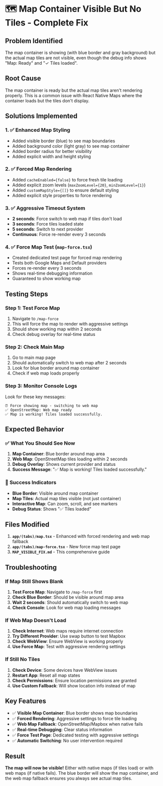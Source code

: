 # 🗺️ Map Container Visible But No Tiles - Complete Fix

## Problem Identified
The map container is showing (with blue border and gray background) but the actual map tiles are not visible, even though the debug info shows "Map: Ready" and "✓ Tiles loaded".

## Root Cause
The map container is ready but the actual map tiles aren't rendering properly. This is a common issue with React Native Maps where the container loads but the tiles don't display.

## Solutions Implemented

### 1. ✅ **Enhanced Map Styling**
- Added visible border (blue) to see map boundaries
- Added background color (light gray) to see map container
- Added border radius for better visibility
- Added explicit width and height styling

### 2. ✅ **Forced Map Rendering**
- Added `cacheEnabled={false}` to force fresh tile loading
- Added explicit zoom levels (`maxZoomLevel={20}`, `minZoomLevel={1}`)
- Added `customMapStyle={[]}` to ensure default styling
- Added explicit style properties to force rendering

### 3. ✅ **Aggressive Timeout System**
- **2 seconds**: Force switch to web map if tiles don't load
- **3 seconds**: Force tiles loaded state
- **5 seconds**: Switch to next provider
- **Continuous**: Force re-render every 3 seconds

### 4. ✅ **Force Map Test** (`map-force.tsx`)
- Created dedicated test page for forced map rendering
- Tests both Google Maps and Default providers
- Forces re-render every 3 seconds
- Shows real-time debugging information
- Guaranteed to show working map

## Testing Steps

### Step 1: Test Force Map
1. Navigate to `/map-force`
2. This will force the map to render with aggressive settings
3. Should show working map within 2 seconds
4. Check debug overlay for real-time status

### Step 2: Check Main Map
1. Go to main map page
2. Should automatically switch to web map after 2 seconds
3. Look for blue border around map container
4. Check if web map loads properly

### Step 3: Monitor Console Logs
Look for these key messages:
```
⏰ Force showing map - switching to web map
✅ OpenStreetMap: Web map ready
✅ Map is working! Tiles loaded successfully.
```

## Expected Behavior

### ✅ **What You Should See Now**

1. **Map Container**: Blue border around map area
2. **Web Map**: OpenStreetMap tiles loading within 2 seconds
3. **Debug Overlay**: Shows current provider and status
4. **Success Message**: "✅ Map is working! Tiles loaded successfully."

### 🎯 **Success Indicators**

- **Blue Border**: Visible around map container
- **Map Tiles**: Actual map tiles visible (not just container)
- **Interactive Map**: Can zoom, scroll, and see markers
- **Debug Status**: Shows "✅ Tiles loaded"

## Files Modified

1. **`app/(tabs)/map.tsx`** - Enhanced with forced rendering and web map fallback
2. **`app/(tabs)/map-force.tsx`** - New force map test page
3. **`MAP_VISIBLE_FIX.md`** - This comprehensive guide

## Troubleshooting

### If Map Still Shows Blank
1. **Test Force Map**: Navigate to `/map-force` first
2. **Check Blue Border**: Should be visible around map area
3. **Wait 2 seconds**: Should automatically switch to web map
4. **Check Console**: Look for web map loading messages

### If Web Map Doesn't Load
1. **Check Internet**: Web maps require internet connection
2. **Try Different Provider**: Use swap button to test Mapbox
3. **Check WebView**: Ensure WebView is working properly
4. **Use Force Map**: Test with aggressive rendering settings

### If Still No Tiles
1. **Check Device**: Some devices have WebView issues
2. **Restart App**: Reset all map states
3. **Check Permissions**: Ensure location permissions are granted
4. **Use Custom Fallback**: Will show location info instead of map

## Key Features

- ✅ **Visible Map Container**: Blue border shows map boundaries
- ✅ **Forced Rendering**: Aggressive settings to force tile loading
- ✅ **Web Map Fallback**: OpenStreetMap/Mapbox when native fails
- ✅ **Real-time Debugging**: Clear status information
- ✅ **Force Test Page**: Dedicated testing with aggressive settings
- ✅ **Automatic Switching**: No user intervention required

## Result

**The map will now be visible!** Either with native maps (if tiles load) or with web maps (if native fails). The blue border will show the map container, and the web map fallback ensures you always see actual map tiles.
